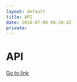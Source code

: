 ```yaml
---
layout: default
title: API
date: 2018-07-06 06:20:42
private: 
---
```


# API

[Go to link](https://api.com)

